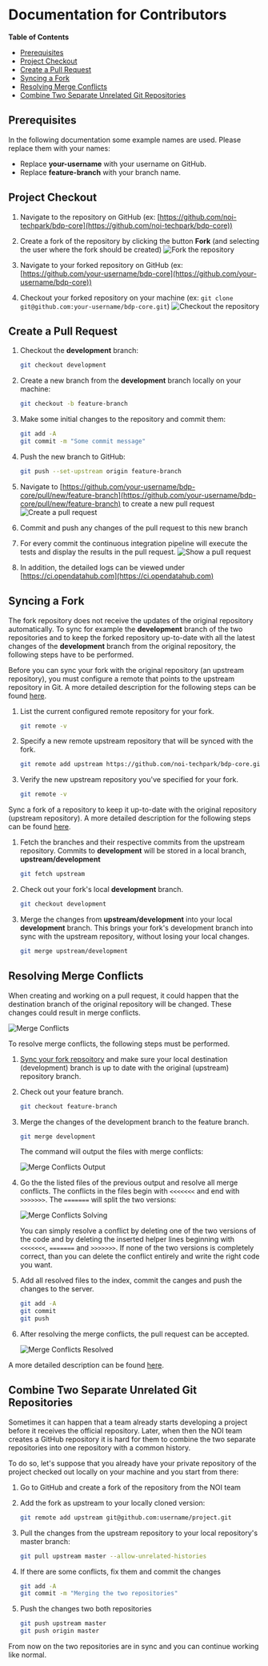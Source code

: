 <!--
SPDX-FileCopyrightText: NOI Techpark <digital@noi.bz.it>

SPDX-License-Identifier: CC-BY-SA-4.0
-->

Documentation for Contributors
==============================

<!-- START doctoc generated TOC please keep comment here to allow auto update -->
<!-- DON'T EDIT THIS SECTION, INSTEAD RE-RUN doctoc TO UPDATE -->
**Table of Contents**

- [Prerequisites](#prerequisites)
- [Project Checkout](#project-checkout)
- [Create a Pull Request](#create-a-pull-request)
- [Syncing a Fork](#syncing-a-fork)
- [Resolving Merge Conflicts](#resolving-merge-conflicts)
- [Combine Two Separate Unrelated Git Repositories](#combine-two-separate-unrelated-git-repositories)

<!-- END doctoc generated TOC please keep comment here to allow auto update -->
## Prerequisites

In the following documentation some example names are used. Please replace them with your names:

- Replace **your-username** with your username on GitHub.
- Replace **feature-branch** with your branch name.

## Project Checkout

1. Navigate to the repository on GitHub (ex: [https://github.com/noi-techpark/bdp-core](https://github.com/noi-techpark/bdp-core))

2. Create a fork of the repository by clicking the button **Fork** (and selecting the user where the fork should be created)
    ![Fork the repository](images/contributors/fork.png)

3. Navigate to your forked repository on GitHub (ex: [https://github.com/your-username/bdp-core](https://github.com/your-username/bdp-core))

4. Checkout your forked repository on your machine (ex: `git clone git@github.com:your-username/bdp-core.git`)
    ![Checkout the repository](images/contributors/checkout.png)

## Create a Pull Request

1. Checkout the **development** branch:
    ```bash
    git checkout development
    ```

2. Create a new branch from the **development** branch locally on your machine:
    ```bash
    git checkout -b feature-branch
    ```

3. Make some initial changes to the repository and commit them:
    ```bash
    git add -A
    git commit -m "Some commit message"
    ```

4. Push the new branch to GitHub:
    ```bash
    git push --set-upstream origin feature-branch
    ```

5. Navigate to [https://github.com/your-username/bdp-core/pull/new/feature-branch](https://github.com/your-username/bdp-core/pull/new/feature-branch) to create a new pull request
    ![Create a pull request](images/contributors/create-pull-request-development.png)

6. Commit and push any changes of the pull request to this new branch

7. For every commit the continuous integration pipeline will execute the tests and display the results in the pull request.
    ![Show a pull request](images/contributors/show-pull-request-ok-development.png)

8. In addition, the detailed logs can be viewed under [https://ci.opendatahub.com](https://ci.opendatahub.com)

## Syncing a Fork

The fork repository does not receive the updates of the original repository automatically. To sync for example the **development** branch of the two repositories and to keep the forked repository up-to-date with all the latest changes of the **development** branch from the original repository, the following steps have to be performed.

Before you can sync your fork with the original repository (an upstream repository), you must configure a remote that points to the upstream repository in Git. A more detailed description for the following steps can be found [here](https://help.github.com/articles/configuring-a-remote-for-a-fork/).

1. List the current configured remote repository for your fork.
    ```bash
    git remote -v
    ```

2. Specify a new remote upstream repository that will be synced with the fork.
    ```bash
    git remote add upstream https://github.com/noi-techpark/bdp-core.git
    ```

3. Verify the new upstream repository you've specified for your fork.
    ```bash
    git remote -v
    ```

Sync a fork of a repository to keep it up-to-date with the original repository (upstream repository). A more detailed description for the following steps can be found [here](https://help.github.com/articles/syncing-a-fork/).

1. Fetch the branches and their respective commits from the upstream repository. Commits to **development** will be stored in a local branch, **upstream/development**
    ```bash
    git fetch upstream
    ```

2. Check out your fork's local **development** branch.
    ```bash
    git checkout development
    ```

3. Merge the changes from **upstream/development** into your local **development** branch. This brings your fork's development branch into sync with the upstream repository, without losing your local changes.
    ```bash
    git merge upstream/development
    ```

## Resolving Merge Conflicts

When creating and working on a pull request, it could happen that the destination branch of the original repository will be changed. These changes could result in merge conflicts.

![Merge Conflicts](images/contributors/merge-conflicts-conflicts-development.png)

To resolve merge conflicts, the following steps must be performed.

1. [Sync your fork repsoitory](#syncing-a-fork) and make sure your local destination (development) branch is up to date with the original (upstream) repository branch.

2. Check out your feature branch.
    ```bash
    git checkout feature-branch
    ```

3. Merge the changes of the development branch to the feature branch.
    ```bash
    git merge development
    ```

    The command will output the files with merge conflicts:

    ![Merge Conflicts Output](images/contributors/merge-conflicts-output-development.png)

4. Go the the listed files of the previous output and resolve all merge conflicts. The conflicts in the files begin with `<<<<<<<` and end with `>>>>>>>`. The `=======` will split the two versions:

    ![Merge Conflicts Solving](images/contributors/merge-conflicts-solving-development.png)

    You can simply resolve a conflict by deleting one of the two versions of the code and by deleting the inserted helper lines beginning with `<<<<<<<`, `=======` and `>>>>>>>`. If none of the two versions is completely correct, than you can delete the conflict entirely and write the right code you want.

5. Add all resolved files to the index, commit the canges and push the changes to the server.
    ```bash
    git add -A
    git commit
    git push
    ```

6. After resolving the merge conflicts, the pull request can be accepted.

    ![Merge Conflicts Resolved](images/contributors/merge-conflicts-resolved-development.png)

A more detailed description can be found [here](https://help.github.com/articles/resolving-a-merge-conflict-using-the-command-line/).

## Combine Two Separate Unrelated Git Repositories

Sometimes it can happen that a team already starts developing a project before it receives the official repository. Later, when then the NOI team creates a GitHub repository it is hard for them to combine the two separate repositories into one repository with a common history.

To do so, let's suppose that you already have your private repository of the project checked out locally on your machine and you start from there:

1. Go to GitHub and create a fork of the repository from the NOI team

2. Add the fork as upstream to your locally cloned version:

    ```bash
    git remote add upstream git@github.com:username/project.git
    ```

3. Pull the changes from the upstream repository to your local repository's master branch:

    ```bash
    git pull upstream master --allow-unrelated-histories
    ```

4. If there are some conflicts, fix them and commit the changes

    ```bash
    git add -A
    git commit -m "Merging the two repositories"
    ```

5. Push the changes two both repositories

    ```bash
    git push upstream master
    git push origin master
    ```

From now on the two repositories are in sync and you can continue working like normal.
